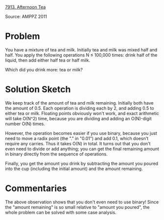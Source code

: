 [7913. Afternoon Tea](https://www.acmicpc.net/problem/7913)

Source: AMPPZ 2011


# Problem

You have a mixture of tea and milk. Initially tea and milk was mixed half and half. You apply the following operations N ≤ 100,000 times: drink half of the liquid, then add either half tea or half milk.

Which did you drink more: tea or milk?

# Solution Sketch

We keep track of the amount of tea and milk remaining. Initially both have the amount of 0.5. Each operation is dividing each by 2, and adding 0.5 to either tea or milk. Floating points obviously won't work, and exact arithmetic will take O(N^2) time, because you are dividing and adding an O(N)-digit number O(N) times.

However, the operation becomes easier if you use binary, because you just need to move a radix point (the "." in "0.01") and add 0.1, which doesn't require any carries. Thus it takes O(N) in total. It turns out that you don't even need to divide or add anything; you can get the final remaining amount in binary directly from the sequence of operations.

Finally, you get the amount you drink by subtracting the amount you poured into the cup (including the initial amount) and the amount remaining.

# Commentaries

The above observation shows that you don't even need to use binary! Since the "amount remaining" is so small relative to "amount you poured", the whole problem can be solved with some case analysis.
